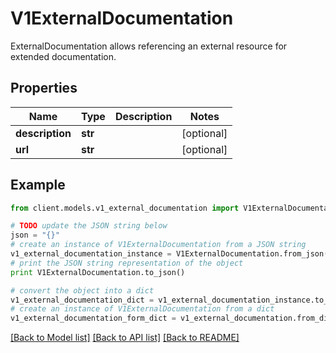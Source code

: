 # V1ExternalDocumentation

ExternalDocumentation allows referencing an external resource for extended documentation.

## Properties
Name | Type | Description | Notes
------------ | ------------- | ------------- | -------------
**description** | **str** |  | [optional] 
**url** | **str** |  | [optional] 

## Example

```python
from client.models.v1_external_documentation import V1ExternalDocumentation

# TODO update the JSON string below
json = "{}"
# create an instance of V1ExternalDocumentation from a JSON string
v1_external_documentation_instance = V1ExternalDocumentation.from_json(json)
# print the JSON string representation of the object
print V1ExternalDocumentation.to_json()

# convert the object into a dict
v1_external_documentation_dict = v1_external_documentation_instance.to_dict()
# create an instance of V1ExternalDocumentation from a dict
v1_external_documentation_form_dict = v1_external_documentation.from_dict(v1_external_documentation_dict)
```
[[Back to Model list]](../README.md#documentation-for-models) [[Back to API list]](../README.md#documentation-for-api-endpoints) [[Back to README]](../README.md)


